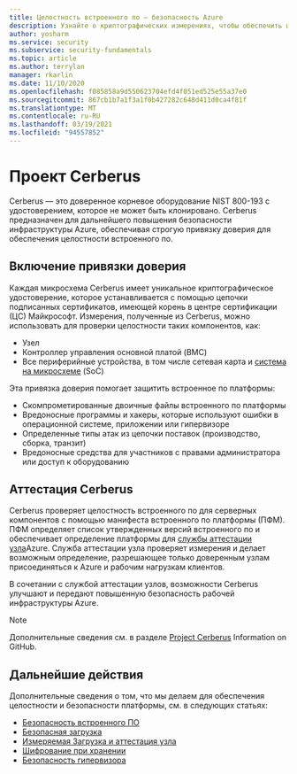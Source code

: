 ```yaml
---
title: Целостность встроенного по — безопасность Azure
description: Узнайте о криптографических измерениях, чтобы обеспечить целостность встроенного по.
author: yosharm
ms.service: security
ms.subservice: security-fundamentals
ms.topic: article
ms.author: terrylan
manager: rkarlin
ms.date: 11/10/2020
ms.openlocfilehash: f085858a9d550623704efd4f051ed525e55a37e0
ms.sourcegitcommit: 867cb1b7a1f3a1f0b427282c648d411d0ca4f81f
ms.translationtype: MT
ms.contentlocale: ru-RU
ms.lasthandoff: 03/19/2021
ms.locfileid: "94557852"
---
```

# <a name="project-cerberus"></a>Проект Cerberus

Cerberus — это доверенное корневое оборудование NIST 800-193 с удостоверением, которое не может быть клонировано. Cerberus предназначен для дальнейшего повышения безопасности инфраструктуры Azure, обеспечивая строгую привязку доверия для обеспечения целостности встроенного по.

## <a name="enabling-an-anchor-of-trust"></a>Включение привязки доверия
Каждая микросхема Cerberus имеет уникальное криптографическое удостоверение, которое устанавливается с помощью цепочки подписанных сертификатов, имеющей корень в центре сертификации (ЦС) Майкрософт. Измерения, полученные из Cerberus, можно использовать для проверки целостности таких компонентов, как:

- Узел
- Контроллер управления основной платой (BMC)
- Все периферийные устройства, в том числе сетевая карта и [система на микросхеме](https://en.wikipedia.org/wiki/System_on_a_chip) (SoC)

Эта привязка доверия помогает защитить встроенное по платформы:

- Скомпрометированные двоичные файлы встроенного по платформы
- Вредоносные программы и хакеры, которые используют ошибки в операционной системе, приложении или гипервизоре
- Определенные типы атак из цепочки поставок (производство, сборка, транзит)
- Вредоносные средства для участников с правами администратора или доступ к оборудованию

## <a name="cerberus-attestation"></a>Аттестация Cerberus
Cerberus проверяет целостность встроенного по для серверных компонентов с помощью манифеста встроенного по платформы (ПФМ). ПФМ определяет список утвержденных версий встроенного по и обеспечивает определение платформы для [службы аттестации узла](measured-boot-host-attestation.md)Azure. Служба аттестации узла проверяет измерения и делает возможным определение, разрешающее только доверенным узлам присоединяться к Azure и рабочим нагрузкам клиентов.

В сочетании с службой аттестации узлов, возможности Cerberus улучшают и передают повышенную безопасность рабочей инфраструктуры Azure.

> [!NOTE]
> Дополнительные сведения см. в разделе [Project Cerberus](https://github.com/opencomputeproject/Project_Olympus/tree/master/Project_Cerberus) Information on GitHub.

## <a name="next-steps"></a>Дальнейшие действия
Дополнительные сведения о том, что мы делаем для обеспечения целостности и безопасности платформы, см. в следующих статьях:

- [Безопасность встроенного ПО](firmware.md)
- [Безопасная загрузка](secure-boot.md)
- [Измеряемая Загрузка и аттестация узла](measured-boot-host-attestation.md)
- [Шифрование при хранении](encryption-atrest.md)
- [Безопасность гипервизора](hypervisor.md)